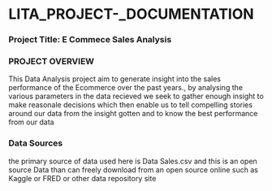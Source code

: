 # LITA_PROJECT-_DOCUMENTATION

### Project Title: E Commece Sales Analysis 

### PROJECT OVERVIEW
This Data Analysis project aim to generate insight into the sales performance of the Ecommerce over the past years., by analysing the various parameters in the data recieved we seek to gather enough insight to make reasonale decisions which then enable us to tell compelling stories around our data from the insight gotten and to know the best performance from our data

### Data Sources
the primary source of data used here is Data Sales.csv and this is an open source Data than can freely download from an open source online such as Kaggle or FRED or other data repository site
